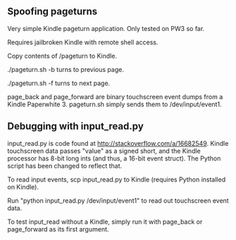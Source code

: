 ## Spoofing pageturns ##

Very simple Kindle pageturn application. Only tested on PW3 so far.

Requires jailbroken Kindle with remote shell access.

Copy contents of /pageturn to Kindle.

./pageturn.sh -b turns to previous page.

./pageturn.sh -f turns to next page.

page_back and page_forward are binary touchscreen event dumps from a Kindle Paperwhite 3. pageturn.sh simply sends them to /dev/input/event1.

## Debugging with input_read.py ##

input_read.py is code found at http://stackoverflow.com/a/16682549. Kindle touchscreen data passes "value" as a signed short, and the Kindle processor has 8-bit long ints (and thus, a 16-bit event struct). The Python script has been changed to reflect that.

To read input events, scp input_read.py to Kindle (requires Python installed on Kindle).

Run "python input_read.py /dev/input/event1" to read out touchscreen event data.

To test input_read without a Kindle, simply run it with page_back or page_forward as its first argument.
